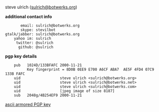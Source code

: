 steve ulrich ([sulrich@botwerks.org](mailto:sulrich@botwerks.org))

**additional contact info**

```
       email: sulrich@botwerks.org
       skype: stevilbot
gtalk/jabber: sulrich@botwerks.org
    yahoo im: sulrich
     twitter: @sulrich
      github: @sulrich
```

**pgp key details**

```
    pub   1024D/133BFAFC 2000-11-21
          Key fingerprint = 8D0B 0EE9 E700 A6CF ABA7  AE5F 4FD4 07C9 133B FAFC
    uid                  steve ulrich <sulrich@botwerks.org>
    uid                  steve ulrich <sulrich@botwerks.net>
    uid                  steve ulrich <sulrich@botwerks.com>
    uid                  [jpeg image of size 8187]
    sub   2048g/4B254EF9 2000-11-21
```

[ascii armored PGP key](http://botwerks.org/pgp-key.txt)
